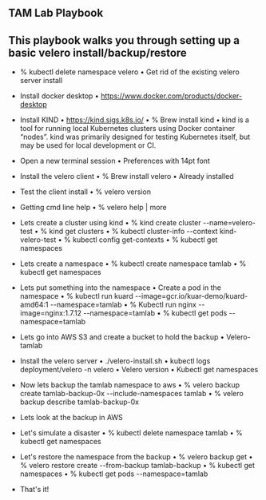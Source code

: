 ## TAM Lab Playbook
## This playbook walks you through setting up a basic velero install/backup/restore

- % kubectl delete namespace velero
	• Get rid of the existing velero server install

- Install docker desktop
	• https://www.docker.com/products/docker-desktop

- Install KIND
	• https://kind.sigs.k8s.io/
	• % Brew install kind
	• kind is a tool for running local Kubernetes clusters using Docker container “nodes”.
	kind was primarily designed for testing Kubernetes itself, but may be used for local development or CI.

- Open a new terminal session
	• Preferences with 14pt font

- Install the velero client
	• % Brew install velero
	• Already installed

- Test the client install
	• % velero version

- Getting cmd line help
	• % velero help | more

- Lets create a cluster using kind
	• % kind create cluster --name=velero-test
	• % kind get clusters
	• % kubectl cluster-info --context kind-velero-test
	• % kubectl config get-contexts
	• % kubectl get namespaces

- Lets create a namespace
	• % kubectl create namespace tamlab
	• % kubectl get namespaces

- Lets put something into the namespace
	• Create a pod in the namespace
	• % kubectl run kuard --image=gcr.io/kuar-demo/kuard-amd64:1 --namespace=tamlab
	• % Kubectl run nginx --image=nginx:1.7.12 --namespace=tamlab
	• % kubectl get pods --namespace=tamlab

- Lets go into AWS S3 and create a bucket to hold the backup
	• Velero-tamlab
	
- Install the velero server
	• ./velero-install.sh
	• kubectl logs deployment/velero -n velero
	• Velero version
	• Kubectl get namespaces

- Now lets backup the tamlab namespace to aws
	• % velero backup create tamlab-backup-0x --include-namespaces tamlab
	• % velero backup describe tamlab-backup-0x

- Lets look at the backup in AWS

- Let's simulate a disaster
	• % kubectl delete namespace tamlab
	• % kubectl get namespaces

- Let's restore the namespace from the backup
	• % velero backup get
	• % velero restore create --from-backup tamlab-backup
	• % kubectl get namespaces
	• % kubectl get pods --namespace=tamlab
	
- That's it!
